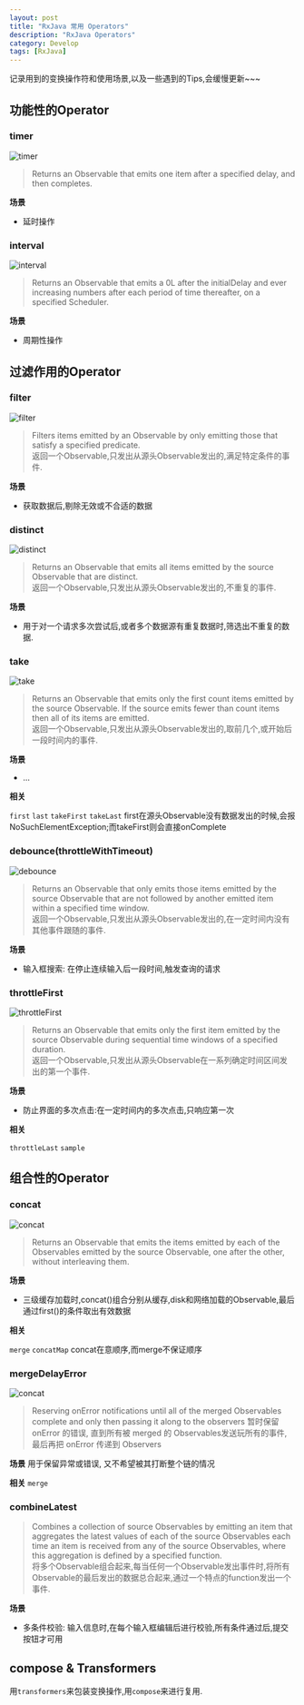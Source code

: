 ```yaml
---
layout: post
title: "RxJava 常用 Operators"
description: "RxJava Operators"
category: Develop
tags: [RxJava]
---
```


记录用到的变换操作符和使用场景,以及一些遇到的Tips,会缓慢更新~~~

## 功能性的Operator

### timer
![timer](/images/2016-03-22-rxjava-operators/timer.png)

>Returns an Observable that emits one item after a specified delay, and then completes.

**场景**

- 延时操作

### interval
![interval](/images/2016-03-22-rxjava-operators/interval.png)

>Returns an Observable that emits a 0L after the initialDelay and ever increasing numbers after each period of time thereafter, on a specified Scheduler.

**场景**

- 周期性操作

## 过滤作用的Operator

### filter
![filter](/images/2016-03-22-rxjava-operators/filter.png)

>Filters items emitted by an Observable by only emitting those that satisfy a specified predicate.  
>返回一个Observable,只发出从源头Observable发出的,满足特定条件的事件.

**场景**

- 获取数据后,剔除无效或不合适的数据

### distinct
![distinct](/images/2016-03-22-rxjava-operators/distinct.png)

>Returns an Observable that emits all items emitted by the source Observable that are distinct.  
>返回一个Observable,只发出从源头Observable发出的,不重复的事件.

**场景**

- 用于对一个请求多次尝试后,或者多个数据源有重复数据时,筛选出不重复的数据.

### take
![take](/images/2016-03-22-rxjava-operators/take.png)

>Returns an Observable that emits only the first count items emitted by the source Observable. If the source emits fewer than count items then all of its items are emitted.  
>返回一个Observable,只发出从源头Observable发出的,取前几个,或开始后一段时间内的事件.

**场景**

- ...

**相关**

`first` `last` `takeFirst` `takeLast`
first在源头Observable没有数据发出的时候,会报NoSuchElementException;而takeFirst则会直接onComplete

### debounce(throttleWithTimeout)
![debounce](/images/2016-03-22-rxjava-operators/debounce.png)

>Returns an Observable that only emits those items emitted by the source Observable that are not followed by another emitted item within a specified time window.  
>返回一个Observable,只发出从源头Observable发出的,在一定时间内没有其他事件跟随的事件.

**场景**

- 输入框搜索: 在停止连续输入后一段时间,触发查询的请求

### throttleFirst
![throttleFirst](/images/2016-03-22-rxjava-operators/throttleFirst.png)

>Returns an Observable that emits only the first item emitted by the source Observable during sequential time windows of a specified duration.  
>返回一个Observable,只发出从源头Observable在一系列确定时间区间发出的第一个事件.

**场景**

- 防止界面的多次点击:在一定时间内的多次点击,只响应第一次

**相关**

`throttleLast` `sample`

## 组合性的Operator

### concat
![concat](/images/2016-03-22-rxjava-operators/concat.png)

>Returns an Observable that emits the items emitted by each of the Observables emitted by the source Observable, one after the other, without interleaving them.  
>

**场景**

- 三级缓存加载时,concat()组合分别从缓存,disk和网络加载的Observable,最后通过first()的条件取出有效数据

**相关**

`merge` `concatMap`
concat在意顺序,而merge不保证顺序

### mergeDelayError
![concat](/images/2016-03-22-rxjava-operators/mergeDelayError.png)

>Reserving onError notifications until all of the merged Observables complete and only then passing it along to the observers
>暂时保留 onError 的错误, 直到所有被 merged 的 Observables发送玩所有的事件, 最后再把 onError 传递到 Observers

**场景**
用于保留异常或错误, 又不希望被其打断整个链的情况

**相关**
`merge`

### combineLatest

>Combines a collection of source Observables by emitting an item that aggregates the latest values of each of the source Observables each time an item is received from any of the source Observables, where this aggregation is defined by a specified function.  
>将多个Observable组合起来,每当任何一个Observable发出事件时,将所有Observable的最后发出的数据总合起来,通过一个特点的function发出一个事件.

**场景**

- 多条件校验: 输入信息时,在每个输入框编辑后进行校验,所有条件通过后,提交按钮才可用

## compose & Transformers
用`transformers`来包装变换操作,用`compose`来进行复用.
